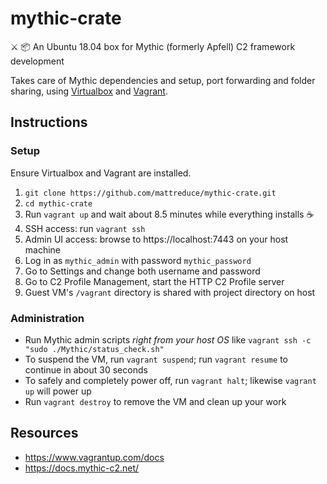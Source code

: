 # mythic-crate

:crossed_swords: :package: An Ubuntu 18.04 box for Mythic (formerly Apfell) C2 framework development 

Takes care of Mythic dependencies and setup, port forwarding and folder
sharing, using [Virtualbox](https://www.virtualbox.org/) and [Vagrant](https://www.vagrantup.com/).

## Instructions

### Setup

Ensure Virtualbox and Vagrant are installed.

1. `git clone https://github.com/mattreduce/mythic-crate.git`
2. `cd mythic-crate`
3. Run `vagrant up` and wait about 8.5 minutes while everything installs :coffee:
4. SSH access: run `vagrant ssh`
5. Admin UI access: browse to https://localhost:7443 on your host machine
6. Log in as `mythic_admin` with password `mythic_password`
7. Go to Settings and change both username and password
8. Go to C2 Profile Management, start the HTTP C2 Profile server
9.  Guest VM's `/vagrant` directory is shared with project directory on host

### Administration

* Run Mythic admin scripts _right from your host OS_ like `vagrant ssh -c "sudo ./Mythic/status_check.sh"`
* To suspend the VM, run `vagrant suspend`; run `vagrant resume` to continue in about 30 seconds
* To safely and completely power off, run `vagrant halt`; likewise `vagrant up` will power up
* Run `vagrant destroy` to remove the VM and clean up your work

## Resources

* https://www.vagrantup.com/docs
* https://docs.mythic-c2.net/
